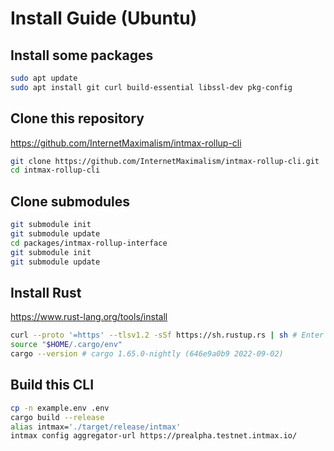 # Install Guide (Ubuntu)

## Install some packages

```sh
sudo apt update
sudo apt install git curl build-essential libssl-dev pkg-config
```

## Clone this repository

https://github.com/InternetMaximalism/intmax-rollup-cli

```sh
git clone https://github.com/InternetMaximalism/intmax-rollup-cli.git
cd intmax-rollup-cli
```

## Clone submodules

```sh
git submodule init
git submodule update
cd packages/intmax-rollup-interface
git submodule init
git submodule update
```

## Install Rust

https://www.rust-lang.org/tools/install

```sh
curl --proto '=https' --tlsv1.2 -sSf https://sh.rustup.rs | sh # Enter
source "$HOME/.cargo/env"
cargo --version # cargo 1.65.0-nightly (646e9a0b9 2022-09-02)
```

## Build this CLI

```sh
cp -n example.env .env
cargo build --release
alias intmax='./target/release/intmax'
intmax config aggregator-url https://prealpha.testnet.intmax.io/
```

